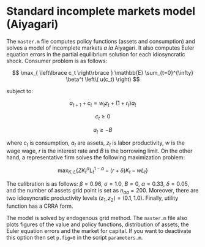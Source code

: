 # Standard incomplete markets model (Aiyagari)

The `master.m` file computes policy functions (assets and consumption) and solves a model of incomplete markets *a la* Aiyagari. It also computes Euler equation errors in the partial equilibrium solution for each idiosyncratic shock. Consumer problem is as follows:

$$
\max_{ \left\lbrace c_t \right\rbrace } \mathbb{E} \sum_{t=0}^{\infty} \beta^t \left\( u(c_t) \right)
$$  

subject to:

$$
a_{t+1} + c_t = w_t z_t + (1+r_t) a_t
$$

$$
c_t \geq 0
$$

$$
a_t \geq - B
$$

where $c_t$ is consumption, $a_t$ are assets, $z_t$ is labor productivity, $w$ is the wage wage, $r$ is the interest rate and $B$ is the borrowing limit. On the other hand, a representative firm solves the following maximization problem:

$$
\max_{K,L} \left\lbrace ZK_t^{\alpha}L_t^{1-\alpha} - (r+\delta)K_t - w L_t  \right\rbrace
$$

The calibration is as follows: $\beta=0.96, \ \sigma=1.0, \ B=0, \ \alpha=0.33, \ \delta=0.05$, and the number of assets grid point is set as $n_{aa}=200$. Moreover, there are two idiosyncratic productivity levels $(z_1, z_2) = (0.1, 1.0)$. Finally, utility function has a CRRA form. 

The model is solved by endogenous grid method. The `master.m` file also plots figures of the value and policy functions, distribution of assets, the Euler equation errors and the market for capital. If you want to deactivate this option then set `p.fig=0` in the script `parameters.m`.
